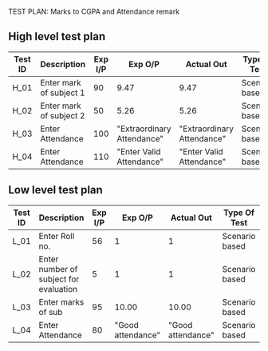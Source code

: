 TEST PLAN: Marks to CGPA and Attendance remark 

## High level test plan

| **Test ID** | **Description**                                              | **Exp I/P** | **Exp O/P** | **Actual Out** |**Type Of Test**  |    
|-------------|--------------------------------------------------------------|------------|-------------|----------------|------------------|
|  H_01       | Enter mark of subject 1  |  90 | 9.47  | 9.47  | Scenario based    |
|  H_02       | Enter mark of subject 2 | 50  | 5.26  | 5.26 | Scenario based    | 
|  H_03       | Enter Attendance | 100  | "Extraordinary Attendance"  | "Extraordinary Attendance"   | Scenario based    |
|  H_04       | Enter Attendance | 110  | "Enter Valid Attendance"  | "Enter Valid Attendance"   | Scenario based    |

## Low level test plan

| **Test ID** | **Description**                                              | **Exp I/P** | **Exp O/P** | **Actual Out** |**Type Of Test**  |    
|-------------|--------------------------------------------------------------|------------|-------------|----------------|------------------|
|  L_01       | Enter Roll no. | 56   | 1  | 1  | Scenario based    |
|  L_02       | Enter number of subject for evaluation | 5  | 1  | 1  | Scenario based    |
|  L_03       | Enter marks of sub | 95   | 10.00  | 10.00  | Scenario based    |
|  L_04       | Enter Attendance  | 80  | "Good attendance"  | "Good attendance"  | Scenario based    |


